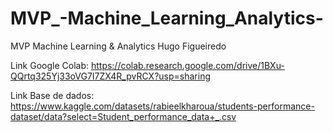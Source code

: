 # MVP_-Machine_Learning_Analytics-
MVP Machine Learning & Analytics Hugo Figueiredo

Link Google Colab: https://colab.research.google.com/drive/1BXu-QQrtq325Yj33oVG7I7ZX4R_pvRCX?usp=sharing

Link Base de dados: https://www.kaggle.com/datasets/rabieelkharoua/students-performance-dataset/data?select=Student_performance_data+_.csv
